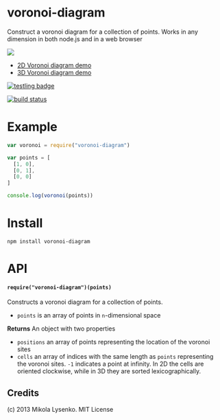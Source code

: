 voronoi-diagram
===============
Construct a voronoi diagram for a collection of points.  Works in any dimension in both node.js and in a web browser

<img src="voronoi3d.png">

* [2D Voronoi diagram demo](http://mikolalysenko.github.io/voronoi-diagram/2d.html)
* [3D Voronoi diagram demo](http://mikolalysenko.github.io/voronoi-diagram/3d.html)

[![testling badge](https://ci.testling.com/mikolalysenko/voronoi-diagram.png)](https://ci.testling.com/mikolalysenko/voronoi-diagram)

[![build status](https://secure.travis-ci.org/mikolalysenko/voronoi-diagram.png)](http://travis-ci.org/mikolalysenko/voronoi-diagram)

# Example

```javascript
var voronoi = require("voronoi-diagram")

var points = [
  [1, 0],
  [0, 1],
  [0, 0]
]

console.log(voronoi(points))
```

# Install

```
npm install voronoi-diagram
```

# API

#### `require("voronoi-diagram")(points)`
Constructs a voronoi diagram for a collection of points.

* `points` is an array of points in `n`-dimensional space

**Returns** An object with two properties

* `positions` an array of points representing the location of the voronoi sites
* `cells` an array of indices with the same length as `points` representing the voronoi sites.  `-1` indicates a point at infinity.  In 2D the cells are oriented clockwise, while in 3D they are sorted lexicographically.

## Credits
(c) 2013 Mikola Lysenko. MIT License